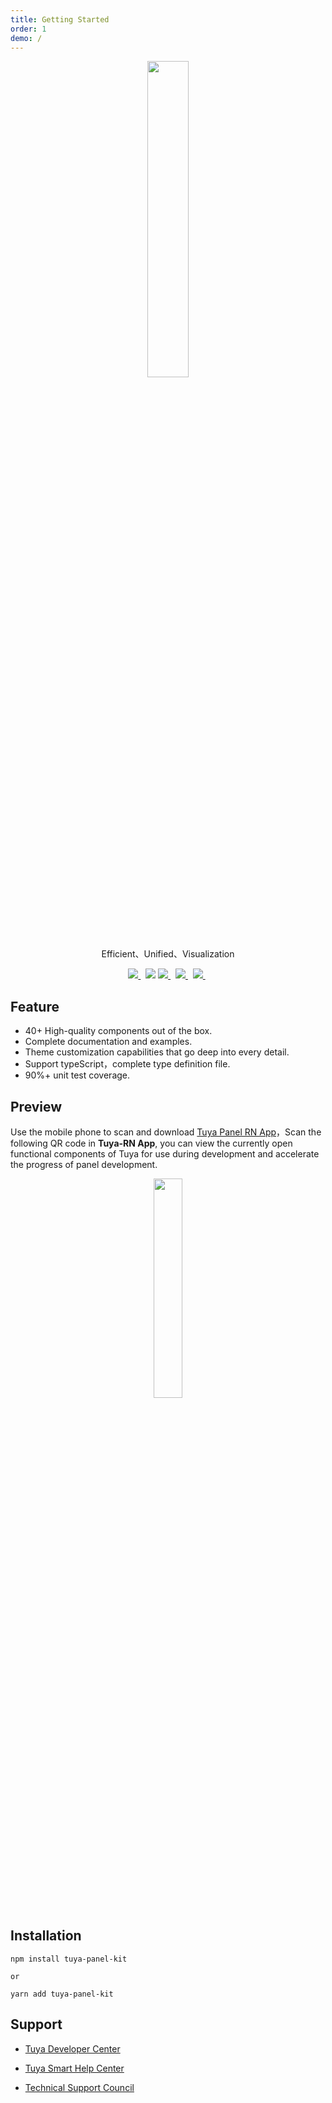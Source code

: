 ```yaml
---
title: Getting Started
order: 1
demo: /
---
```


<Desc hidetitle="true">

<center><p align="center"><img src="https://images.tuyacn.com/rms-static/dc225080-25a5-11eb-8913-b53cc9e03c9c-1605267985800.png?tyName=tuya.png" width="36%" height="36%" /></p></center>

<center><p align="center">Efficient、Unified、Visualization</p></center>

<center><p align="center">
  <a href="https://www.npmjs.com/package/tuya-panel-kit" target="_blank">
    <img src="https://img.shields.io/npm/v/tuya-panel-kit/latest.svg" />
  </a>&nbsp;
  <img src="https://img.shields.io/github/license/tuya/tuya-panel-kit.svg" />
  <a href="http://commitizen.github.io/cz-cli/" target="_blank">
    <img src="https://img.shields.io/badge/commitizen-friendly-brightgreen.svg?maxAge=2592000" />
  </a>&nbsp;
  <a href="https://conventionalcommits.org" target="_blank">
    <img src="https://img.shields.io/badge/Conventional%20Commits-1.0.0-brightgreen.svg?maxAge=2592000" />
  </a>&nbsp;
  <a href="https://codecov.io/gh/tuya/tuya-panel-kit" target="_blank">
    <img src="https://codecov.io/gh/tuya/tuya-panel-kit/branch/master/graph/badge.svg" />
  </a>&nbsp;
</p>
</center>

</Desc>

## Feature

- 40+ High-quality components out of the box.
- Complete documentation and examples.
- Theme customization capabilities that go deep into every detail.
- Support typeScript，complete type definition file.
- 90%+ unit test coverage.

## Preview

Use the mobile phone to scan and download [Tuya Panel RN App](https://smartapp.tuya.com/typaneldev?lang=en)，Scan the following QR code in **Tuya-RN App**, you can view the currently open functional components of Tuya for use during development and accelerate the progress of panel development.

<center><p align="center"><img src="https://images.tuyacn.com/rms-static/8755fd40-dafe-11eb-815d-e39234ce96ff-1625207229204.png?tyName=docs-demo-qrcode.png" width="30%" height="30%" /></p></center>

## Installation

```shell
npm install tuya-panel-kit

or

yarn add tuya-panel-kit
```

## Support

- [Tuya Developer Center](https://developer.tuya.com/en/)

- [Tuya Smart Help Center](https://support.tuya.com/en/help)

- [Technical Support Council](https://iot.tuya.com/council/)
